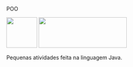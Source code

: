 POO<div><img src="https://cdn.jsdelivr.net/gh/devicons/devicon/icons/java/java-original-wordmark.svg" height="80" width="80"/> <img src="https://pbs.twimg.com/media/Dp3nCCdXgAEIMxM.png" height="80" width="230"/>

Pequenas atividades feita na linguagem Java.

